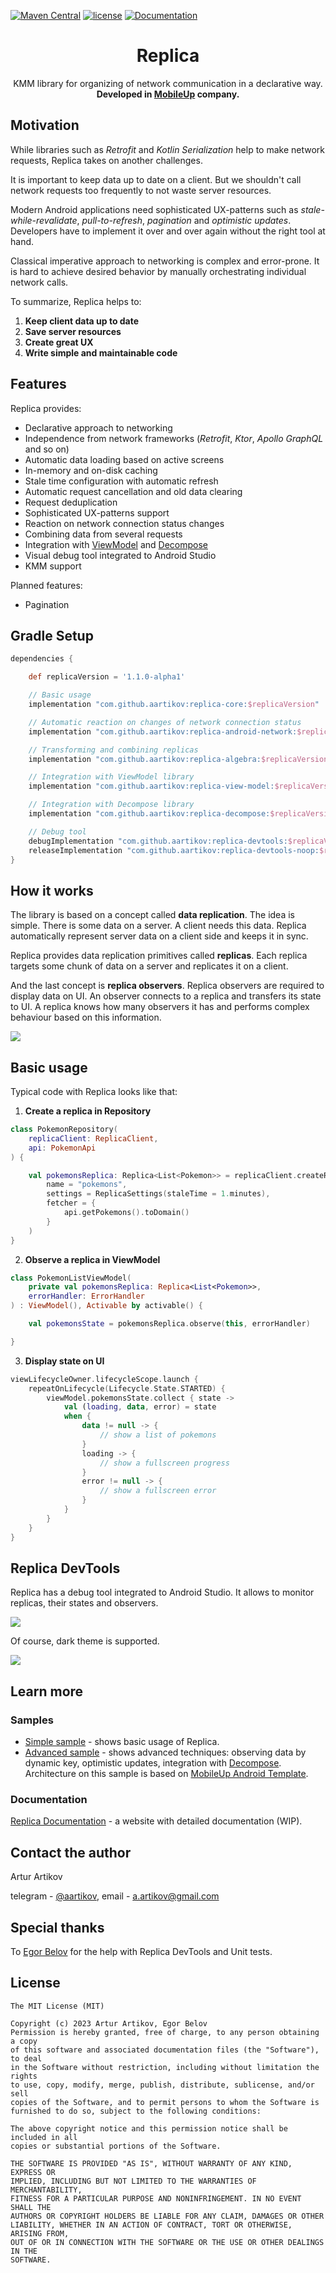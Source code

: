 
[![Maven Central](https://img.shields.io/maven-central/v/com.github.aartikov/replica-core)](https://repo1.maven.org/maven2/com/github/aartikov/replica-core/)
[![license](https://img.shields.io/badge/license-MIT-brightgreen.svg)](https://opensource.org/licenses/MIT)
[![Documentation](https://img.shields.io/badge/docs-Documentation-informational)](https://aartikov.github.io/Replica/)

<h1 align="center">Replica</h1>

<div align="center">
  KMM library for organizing of network communication in a declarative way.
</div>
<div align="center">
  <strong>Developed in <a href="https://mobileup.ru/">MobileUp</a> company.</strong>
</div>

## Motivation
While libraries such as *Retrofit* and *Kotlin Serialization* help to make network requests, Replica takes on another challenges.

It is important to keep data up to date on a client. But we shouldn't call network requests too frequently to not waste server resources.

Modern Android applications need sophisticated UX-patterns such as *stale-while-revalidate*, *pull-to-refresh*, *pagination* and *optimistic updates*. Developers have to implement it over and over again without the right tool at hand.

Classical imperative approach to networking is complex and error-prone. It is hard to achieve desired behavior by manually orchestrating individual network calls.

To summarize, Replica helps to:
1. **Keep client data up to date**
2. **Save server resources**
3. **Create great UX**
4. **Write simple and maintainable code**

## Features
Replica provides:
- Declarative approach to networking
- Independence from network frameworks (*Retrofit*, *Ktor*, *Apollo GraphQL* and so on)
- Automatic data loading based on active screens
- In-memory and on-disk caching
- Stale time configuration with automatic refresh
- Automatic request cancellation and old data clearing
- Request deduplication
- Sophisticated UX-patterns support
- Reaction on network connection status changes
- Combining data from several requests
- Integration with [ViewModel](https://developer.android.com/topic/libraries/architecture/viewmodel) and [Decompose](https://github.com/arkivanov/Decompose)
- Visual debug tool integrated to Android Studio
- KMM support

Planned features:
- Pagination

## Gradle Setup
```gradle
dependencies {

    def replicaVersion = '1.1.0-alpha1'

    // Basic usage
    implementation "com.github.aartikov:replica-core:$replicaVersion"

    // Automatic reaction on changes of network connection status
    implementation "com.github.aartikov:replica-android-network:$replicaVersion"

    // Transforming and combining replicas
    implementation "com.github.aartikov:replica-algebra:$replicaVersion"

    // Integration with ViewModel library
    implementation "com.github.aartikov:replica-view-model:$replicaVersion"

    // Integration with Decompose library
    implementation "com.github.aartikov:replica-decompose:$replicaVersion"

    // Debug tool
    debugImplementation "com.github.aartikov:replica-devtools:$replicaVersion"
    releaseImplementation "com.github.aartikov:replica-devtools-noop:$replicaVersion"
}
```

## How it works
The library is based on a concept called **data replication**. The idea is simple. There is some data on a server. A client needs this data. Replica automatically represent server data on a client side and keeps it in sync.

Replica provides data replication primitives called **replicas**. Each replica targets some chunk of data on a server and replicates it on a client.

And the last concept is **replica observers**. Replica observers are required to display data on UI. An observer connects to a replica and transfers its state to UI. A replica knows how many observers it has and performs complex behaviour based on this information.

<img src="images/how_replica_works.png">

## Basic usage
Typical code with Replica looks like that:

1. **Create a replica in Repository**

```kotlin
class PokemonRepository(
    replicaClient: ReplicaClient,
    api: PokemonApi
) {

    val pokemonsReplica: Replica<List<Pokemon>> = replicaClient.createReplica(
        name = "pokemons",
        settings = ReplicaSettings(staleTime = 1.minutes),
        fetcher = {
            api.getPokemons().toDomain()
        }
    )
}
```

2. **Observe a replica in ViewModel**
```kotlin
class PokemonListViewModel(
    private val pokemonsReplica: Replica<List<Pokemon>>,
    errorHandler: ErrorHandler
) : ViewModel(), Activable by activable() {

    val pokemonsState = pokemonsReplica.observe(this, errorHandler)

}
```

3. **Display state on UI**
```kotlin
viewLifecycleOwner.lifecycleScope.launch {
    repeatOnLifecycle(Lifecycle.State.STARTED) {
        viewModel.pokemonsState.collect { state ->
            val (loading, data, error) = state
            when {
                data != null -> {
                    // show a list of pokemons
                }
                loading -> {
                    // show a fullscreen progress
                }
                error != null -> {
                    // show a fullscreen error
                }
            }
        }
    }
}
```

## Replica DevTools

Replica has a debug tool integrated to Android Studio. It allows to monitor replicas, their states and observers.

<img src="images/replica_devtools_light.png">

Of course, dark theme is supported.

<img src="images/replica_devtools_dark.png">


## Learn more
### Samples
- [Simple sample](https://github.com/aartikov/Replica/tree/main/simple-sample) - shows basic usage of Replica. 
- [Advanced sample](https://github.com/aartikov/Replica/tree/main/advanced-sample) - shows advanced techniques: observing data by dynamic key, optimistic updates, integration with [Decompose](https://github.com/arkivanov/Decompose). Architecture on this sample is based on [MobileUp Android Template](https://github.com/MobileUpLLC/MobileUp-Android-Template).

### Documentation
[Replica Documentation](https://aartikov.github.io/Replica/) - a website with detailed documentation (WIP).

## Contact the author
Artur Artikov

telegram - <a href="https://t.me/aartikov">@aartikov</a>, email - <a href="mailto:a.artikov@gmail.com">a.artikov@gmail.com</a>

## Special thanks
To <a href="https://github.com/EgoriusE">Egor Belov</a> for the help with Replica DevTools and Unit tests.

## License
```
The MIT License (MIT)

Copyright (c) 2023 Artur Artikov, Egor Belov
Permission is hereby granted, free of charge, to any person obtaining a copy
of this software and associated documentation files (the "Software"), to deal
in the Software without restriction, including without limitation the rights
to use, copy, modify, merge, publish, distribute, sublicense, and/or sell
copies of the Software, and to permit persons to whom the Software is
furnished to do so, subject to the following conditions:

The above copyright notice and this permission notice shall be included in all
copies or substantial portions of the Software.

THE SOFTWARE IS PROVIDED "AS IS", WITHOUT WARRANTY OF ANY KIND, EXPRESS OR
IMPLIED, INCLUDING BUT NOT LIMITED TO THE WARRANTIES OF MERCHANTABILITY,
FITNESS FOR A PARTICULAR PURPOSE AND NONINFRINGEMENT. IN NO EVENT SHALL THE
AUTHORS OR COPYRIGHT HOLDERS BE LIABLE FOR ANY CLAIM, DAMAGES OR OTHER
LIABILITY, WHETHER IN AN ACTION OF CONTRACT, TORT OR OTHERWISE, ARISING FROM,
OUT OF OR IN CONNECTION WITH THE SOFTWARE OR THE USE OR OTHER DEALINGS IN THE
SOFTWARE.
```
